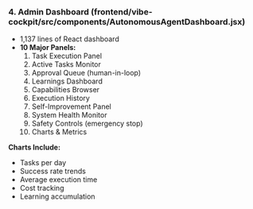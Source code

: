 ### 4. **Admin Dashboard** (frontend/vibe-cockpit/src/components/AutonomousAgentDashboard.jsx)

- 1,137 lines of React dashboard
- **10 Major Panels:**
  1. Task Execution Panel
  2. Active Tasks Monitor
  3. Approval Queue (human-in-loop)
  4. Learnings Dashboard
  5. Capabilities Browser
  6. Execution History
  7. Self-Improvement Panel
  8. System Health Monitor
  9. Safety Controls (emergency stop)
  10. Charts & Metrics

**Charts Include:**

- Tasks per day
- Success rate trends
- Average execution time
- Cost tracking
- Learning accumulation
